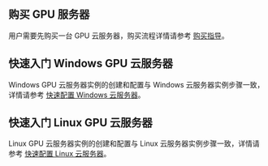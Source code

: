 ## 购买 GPU 服务器
用户需要先购买一台 GPU 云服务器，购买流程详情请参考 [购买指导](https://intl.cloud.tencent.com/zh/document/product/560/8025)。
## 快速入门 Windows GPU 云服务器
Windows GPU 云服务器实例的创建和配置与 Windows 云服务器实例步骤一致，详情请参考 [快速配置 Windows 云服务器](https://intl.cloud.tencent.com/zh/document/product/213/10516)。
## 快速入门 Linux GPU 云服务器
Linux GPU 云服务器实例的创建和配置与 Linux 云服务器实例步骤一致，详情请参考 [快速配置 Linux 云服务器](https://intl.cloud.tencent.com/zh/document/product/213/10517)。
